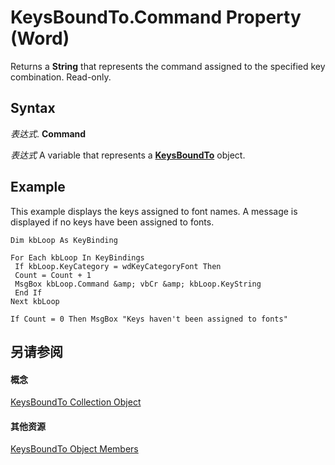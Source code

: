
# KeysBoundTo.Command Property (Word)

Returns a  **String** that represents the command assigned to the specified key combination. Read-only.


## Syntax

 _表达式_. **Command**

 _表达式_ A variable that represents a **[KeysBoundTo](63ed40e5-8223-78d6-c90a-bf6be8a2fbf6.md)** object.


## Example

This example displays the keys assigned to font names. A message is displayed if no keys have been assigned to fonts.


```
Dim kbLoop As KeyBinding 
 
For Each kbLoop In KeyBindings 
 If kbLoop.KeyCategory = wdKeyCategoryFont Then 
 Count = Count + 1 
 MsgBox kbLoop.Command &amp; vbCr &amp; kbLoop.KeyString 
 End If 
Next kbLoop 
 
If Count = 0 Then MsgBox "Keys haven't been assigned to fonts"
```


## 另请参阅


#### 概念


[KeysBoundTo Collection Object](63ed40e5-8223-78d6-c90a-bf6be8a2fbf6.md)
#### 其他资源


[KeysBoundTo Object Members](http://msdn.microsoft.com/library/c46ff321-727e-4a96-11df-9fae3d5a0ba5%28Office.15%29.aspx)